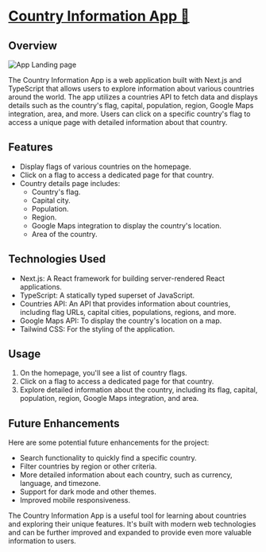 # [Country Information App 🔗](https://countries-api-next-sage.vercel.app/country/Gambia)

## Overview
![App Landing page](https://i.ibb.co/FxgdRHm/countries.png)

The Country Information App is a web application built with Next.js and TypeScript that allows users to explore information about various countries around the world. The app utilizes a countries API to fetch data and displays details such as the country's flag, capital, population, region, Google Maps integration, area, and more. Users can click on a specific country's flag to access a unique page with detailed information about that country.

## Features

- Display flags of various countries on the homepage.
- Click on a flag to access a dedicated page for that country.
- Country details page includes:
  - Country's flag.
  - Capital city.
  - Population.
  - Region.
  - Google Maps integration to display the country's location.
  - Area of the country.

## Technologies Used

- Next.js: A React framework for building server-rendered React applications.
- TypeScript: A statically typed superset of JavaScript.
- Countries API: An API that provides information about countries, including flag URLs, capital cities, populations, regions, and more.
- Google Maps API: To display the country's location on a map.
- Tailwind CSS: For the styling of the application.


## Usage

1. On the homepage, you'll see a list of country flags.
2. Click on a flag to access a dedicated page for that country.
3. Explore detailed information about the country, including its flag, capital, population, region, Google Maps integration, and area.

## Future Enhancements

Here are some potential future enhancements for the project:

- Search functionality to quickly find a specific country.
- Filter countries by region or other criteria.
- More detailed information about each country, such as currency, language, and timezone.
- Support for dark mode and other themes.
- Improved mobile responsiveness.

The Country Information App is a useful tool for learning about countries and exploring their unique features. It's built with modern web technologies and can be further improved and expanded to provide even more valuable information to users.